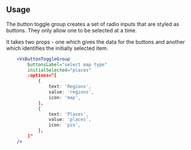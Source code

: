 ## Usage
The button toggle group creates a set of radio inputs that are styled as buttons.
They only allow one to be selected at a time.

It takes two props - one which gives the data for the buttons and another which identifies
the initially selected item.

```jsx
    <VsButtonToggleGroup
        buttonsLabel="select map type"
        initialSelected="places"
        :options="[
            {
                text: 'Regions',
                value: 'regions',
                icon: 'map',
            },
            {
                text: 'Places',
                value: 'places',
                icon: 'pin',
            },
        ]"
    />
```